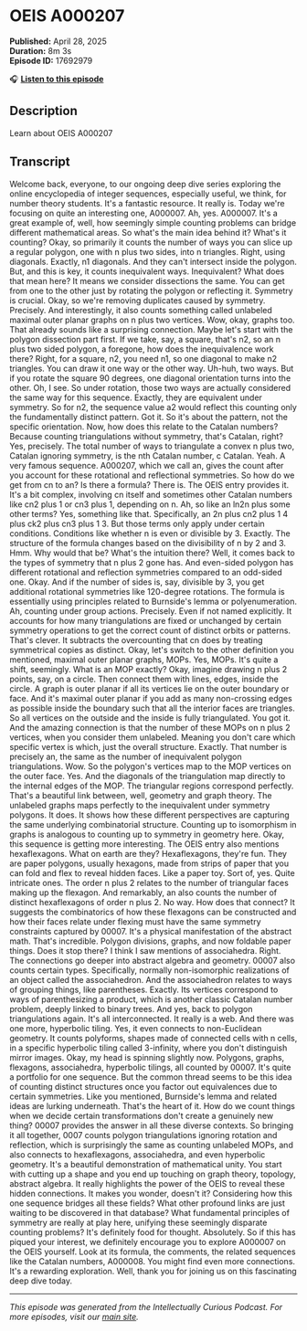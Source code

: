 # OEIS A000207

**Published:** April 28, 2025  
**Duration:** 8m 3s  
**Episode ID:** 17692979

🎧 **[Listen to this episode](https://intellectuallycurious.buzzsprout.com/2529712/episodes/17692979-oeis-a000207)**

## Description

Learn about OEIS A000207

## Transcript

Welcome back, everyone, to our ongoing deep dive series exploring the online encyclopedia of integer sequences, especially useful, we think, for number theory students. It's a fantastic resource. It really is. Today we're focusing on quite an interesting one, A000007. Ah, yes. A000007. It's a great example of, well, how seemingly simple counting problems can bridge different mathematical areas. So what's the main idea behind it? What's it counting? Okay, so primarily it counts the number of ways you can slice up a regular polygon, one with n plus two sides, into n triangles. Right, using diagonals. Exactly, n1 diagonals. And they can't intersect inside the polygon. But, and this is key, it counts inequivalent ways. Inequivalent? What does that mean here? It means we consider dissections the same. You can get from one to the other just by rotating the polygon or reflecting it. Symmetry is crucial. Okay, so we're removing duplicates caused by symmetry. Precisely. And interestingly, it also counts something called unlabeled maximal outer planar graphs on n plus two vertices. Wow, okay, graphs too. That already sounds like a surprising connection. Maybe let's start with the polygon dissection part first. If we take, say, a square, that's n2, so an n plus two sided polygon, a foregone, how does the inequivalence work there? Right, for a square, n2, you need n1, so one diagonal to make n2 triangles. You can draw it one way or the other way. Uh-huh, two ways. But if you rotate the square 90 degrees, one diagonal orientation turns into the other. Oh, I see. So under rotation, those two ways are actually considered the same way for this sequence. Exactly, they are equivalent under symmetry. So for n2, the sequence value a2 would reflect this counting only the fundamentally distinct pattern. Got it. So it's about the pattern, not the specific orientation. Now, how does this relate to the Catalan numbers? Because counting triangulations without symmetry, that's Catalan, right? Yes, precisely. The total number of ways to triangulate a convex n plus two, Catalan ignoring symmetry, is the nth Catalan number, c Catalan. Yeah. A very famous sequence. A000207, which we call an, gives the count after you account for these rotational and reflectional symmetries. So how do we get from cn to an? Is there a formula? There is. The OEIS entry provides it. It's a bit complex, involving cn itself and sometimes other Catalan numbers like cn2 plus 1 or cn3 plus 1, depending on n. Ah, so like an ln2n plus some other terms? Yes, something like that. Specifically, an 2n plus cn2 plus 1 4 plus ck2 plus cn3 plus 1 3. But those terms only apply under certain conditions. Conditions like whether n is even or divisible by 3. Exactly. The structure of the formula changes based on the divisibility of n by 2 and 3. Hmm. Why would that be? What's the intuition there? Well, it comes back to the types of symmetry that n plus 2 gone has. And even-sided polygon has different rotational and reflection symmetries compared to an odd-sided one. Okay. And if the number of sides is, say, divisible by 3, you get additional rotational symmetries like 120-degree rotations. The formula is essentially using principles related to Burnside's lemma or polyenumeration. Ah, counting under group actions. Precisely. Even if not named explicitly. It accounts for how many triangulations are fixed or unchanged by certain symmetry operations to get the correct count of distinct orbits or patterns. That's clever. It subtracts the overcounting that cn does by treating symmetrical copies as distinct. Okay, let's switch to the other definition you mentioned, maximal outer planar graphs, MOPs. Yes, MOPs. It's quite a shift, seemingly. What is an MOP exactly? Okay, imagine drawing n plus 2 points, say, on a circle. Then connect them with lines, edges, inside the circle. A graph is outer planar if all its vertices lie on the outer boundary or face. And it's maximal outer planar if you add as many non-crossing edges as possible inside the boundary such that all the interior faces are triangles. So all vertices on the outside and the inside is fully triangulated. You got it. And the amazing connection is that the number of these MOPs on n plus 2 vertices, when you consider them unlabeled. Meaning you don't care which specific vertex is which, just the overall structure. Exactly. That number is precisely an, the same as the number of inequivalent polygon triangulations. Wow. So the polygon's vertices map to the MOP vertices on the outer face. Yes. And the diagonals of the triangulation map directly to the internal edges of the MOP. The triangular regions correspond perfectly. That's a beautiful link between, well, geometry and graph theory. The unlabeled graphs maps perfectly to the inequivalent under symmetry polygons. It does. It shows how these different perspectives are capturing the same underlying combinatorial structure. Counting up to isomorphism in graphs is analogous to counting up to symmetry in geometry here. Okay, this sequence is getting more interesting. The OEIS entry also mentions hexaflexagons. What on earth are they? Hexaflexagons, they're fun. They are paper polygons, usually hexagons, made from strips of paper that you can fold and flex to reveal hidden faces. Like a paper toy. Sort of, yes. Quite intricate ones. The order n plus 2 relates to the number of triangular faces making up the flexagon. And remarkably, an also counts the number of distinct hexaflexagons of order n plus 2. No way. How does that connect? It suggests the combinatorics of how these flexagons can be constructed and how their faces relate under flexing must have the same symmetry constraints captured by 00007. It's a physical manifestation of the abstract math. That's incredible. Polygon divisions, graphs, and now foldable paper things. Does it stop there? I think I saw mentions of associahedra. Right. The connections go deeper into abstract algebra and geometry. 00007 also counts certain types. Specifically, normally non-isomorphic realizations of an object called the associahedron. And the associahedron relates to ways of grouping things, like parentheses. Exactly. Its vertices correspond to ways of parenthesizing a product, which is another classic Catalan number problem, deeply linked to binary trees. And yes, back to polygon triangulations again. It's all interconnected. It really is a web. And there was one more, hyperbolic tiling. Yes, it even connects to non-Euclidean geometry. It counts polyforms, shapes made of connected cells with n cells, in a specific hyperbolic tiling called 3-infinity, where you don't distinguish mirror images. Okay, my head is spinning slightly now. Polygons, graphs, flexagons, associahedra, hyperbolic tilings, all counted by 00007. It's quite a portfolio for one sequence. But the common thread seems to be this idea of counting distinct structures once you factor out equivalences due to certain symmetries. Like you mentioned, Burnside's lemma and related ideas are lurking underneath. That's the heart of it. How do we count things when we decide certain transformations don't create a genuinely new thing? 00007 provides the answer in all these diverse contexts. So bringing it all together, 0007 counts polygon triangulations ignoring rotation and reflection, which is surprisingly the same as counting unlabeled MOPs, and also connects to hexaflexagons, associahedra, and even hyperbolic geometry. It's a beautiful demonstration of mathematical unity. You start with cutting up a shape and you end up touching on graph theory, topology, abstract algebra. It really highlights the power of the OEIS to reveal these hidden connections. It makes you wonder, doesn't it? Considering how this one sequence bridges all these fields? What other profound links are just waiting to be discovered in that database? What fundamental principles of symmetry are really at play here, unifying these seemingly disparate counting problems? It's definitely food for thought. Absolutely. So if this has piqued your interest, we definitely encourage you to explore A000007 on the OEIS yourself. Look at its formula, the comments, the related sequences like the Catalan numbers, A000008. You might find even more connections. It's a rewarding exploration. Well, thank you for joining us on this fascinating deep dive today.

---
*This episode was generated from the Intellectually Curious Podcast. For more episodes, visit our [main site](https://intellectuallycurious.buzzsprout.com).*

